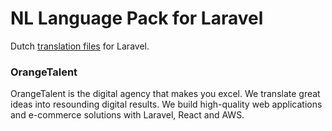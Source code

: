 # NL Language Pack for Laravel

Dutch [translation files](https://laravel.com/docs/9.x/localization) for Laravel.

### OrangeTalent

OrangeTalent is the digital agency that makes you excel. We translate great ideas into resounding digital results. We build high-quality web applications and e-commerce solutions with Laravel, React and AWS.
